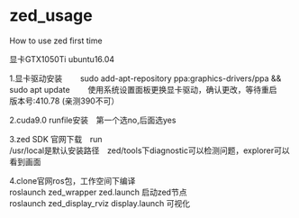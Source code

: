 # zed_usage
How to use zed first time  

显卡GTX1050Ti  ubuntu16.04  

1.显卡驱动安装　　
sudo add-apt-repository ppa:graphics-drivers/ppa && sudo apt update　　
使用系统设置面板更换显卡驱动，确认更改，等待重启　　
版本号:410.78  (亲测390不可）  


2.cuda9.0 runfile安装　第一个选no,后面选yes  

3.zed SDK 官网下载　run  
  /usr/local是默认安装路径　zed/tools下diagnostic可以检测问题，explorer可以看到画面  

4.clone官网ros包，工作空间下编译  
roslaunch zed_wrapper zed.launch 启动zed节点  
roslaunch zed_display_rviz display.launch 可视化

